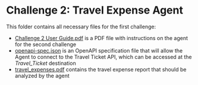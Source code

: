 # Challenge 2: Travel Expense Agent

This folder contains all necessary files for the first challenge:
- [Challenge 2 User Guide.pdf](Challenge%202%20User%20Guide.pdf) is a PDF file with instructions on the agent for the second challenge
- [openapi-spec.json](openapi-spec.json) is an OpenAPI specification file that will allow the Agent to connect to the Travel Ticket API, which can be accessed at the *Travel_Ticket* destination
- [travel_expenses.pdf](travel_expenses.pdf) contains the travel expense report that should be analyzed by the agent
